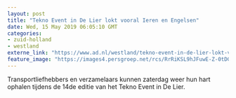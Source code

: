 ```yaml
---
layout: post
title: "Tekno Event in De Lier lokt vooral Ieren en Engelsen"
date: Wed, 15 May 2019 06:05:10 GMT
categories: 
- zuid-holland 
- westland 
externe_link: "https://www.ad.nl/westland/tekno-event-in-de-lier-lokt-vooral-ieren-en-engelsen~a1efe535/"
feature_image: "https://images4.persgroep.net/rcs/RrRiKSL9hJFuwE-Z-0tDGIcETZI/diocontent/123767605/_fitwidth/400/?appId=21791a8992982cd8da851550a453bd7f&quality=0.7"
---
```


Transportliefhebbers en verzamelaars kunnen zaterdag weer hun hart ophalen tijdens de 14de editie van het Tekno Event in De Lier.
